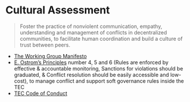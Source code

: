 # Cultural Assessment

> Foster the practice of nonviolent communication, empathy, understanding and management of conflicts in decentralized communities, to facilitate human coordination and build a culture of trust between peers.

* [The Working Group Manifesto](https://docs.google.com/document/d/1yrEcPoOW8Q1qDE-YWWF0MhXlcvpiMk0jmdQx25nfZ6k/edit)
* [E. Ostrom’s Principles](https://www.onthecommons.org/magazine/elinor-ostroms-8-principles-managing-commmons) number 4, 5 and 6 (Rules are enforced by effective & accountable monitoring, Sanctions for violations should be graduated, & Conflict resolution should be easily accessible and low-cost), to manage conflict and support soft governance rules inside the TEC
* [TEC Code of Conduct](https://docs.google.com/document/d/1S5EoWbsFt3uQ5Wj6yyUJKyApFyjCQ-EloZAr6W55N3U/edit#heading=h.c0rumpnarc97)

